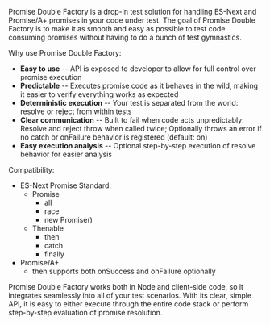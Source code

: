 <!--bl
(filemeta
    (title "Introduction"))
/bl-->

Promise Double Factory is a drop-in test solution for handling ES-Next and Promise/A+ promises in your code under test. The goal of Promise Double Factory is to make it as smooth and easy as possible to test code consuming promises without having to do a bunch of test gymnastics.

Why use Promise Double Factory:

- **Easy to use** -- API is exposed to developer to allow for full control over promise execution
- **Predictable** -- Executes promise code as it behaves in the wild, making it easier to verify everything works as expected
- **Deterministic execution** -- Your test is separated from the world: resolve or reject from within tests
- **Clear communication** -- Built to fail when code acts unpredictably: Resolve and reject throw when called twice; Optionally throws an error if no catch or onFailure behavior is registered (default: on)
- **Easy execution analysis** -- Optional step-by-step execution of resolve behavior for easier analysis

Compatibility:

- ES-Next Promise Standard:
    - Promise
        - all
        - race
        - new Promise()
    - Thenable
        - then
        - catch
        - finally
- Promise/A+
    - then supports both onSuccess and onFailure optionally


Promise Double Factory works both in Node and client-side code, so it integrates seamlessly into all of your test scenarios. With its clear, simple API, it is easy to either execute through the entire code stack or perform step-by-step evaluation of promise resolution.